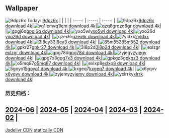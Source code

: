 ## Wallpaper
![9dpz6x](https://w.wallhaven.cc/full/9d/wallhaven-9dpz6x.jpg) Today: [9dpz6x](https://th.wallhaven.cc/small/9d/9dpz6x.jpg)
|      |      |      |
| :----: | :----: | :----: |
|![9dpz6x](https://th.wallhaven.cc/small/9d/9dpz6x.jpg)[9dpz6x download 4k](https://wallhaven.cc/w/9dpz6x)|![vq1lem](https://th.wallhaven.cc/small/vq/vq1lem.jpg)[vq1lem download 4k](https://wallhaven.cc/w/vq1lem)|![qzq6gr](https://th.wallhaven.cc/small/qz/qzq6gr.jpg)[qzq6gr download 4k](https://wallhaven.cc/w/qzq6gr)|
|![gpgj6q](https://th.wallhaven.cc/small/gp/gpgj6q.jpg)[gpgj6q download 4k](https://wallhaven.cc/w/gpgj6q)|![yxo5wl](https://th.wallhaven.cc/small/yx/yxo5wl.jpg)[yxo5wl download 4k](https://wallhaven.cc/w/yxo5wl)|![yxo26d](https://th.wallhaven.cc/small/yx/yxo26d.jpg)[yxo26d download 4k](https://wallhaven.cc/w/yxo26d)|
|![qzex6r](https://th.wallhaven.cc/small/qz/qzex6r.jpg)[qzex6r download 4k](https://wallhaven.cc/w/qzex6r)|![2yldxx](https://th.wallhaven.cc/small/2y/2yldxx.jpg)[2yldxx download 4k](https://wallhaven.cc/w/2yldxx)|![3l8ey3](https://th.wallhaven.cc/small/3l/3l8ey3.jpg)[3l8ey3 download 4k](https://wallhaven.cc/w/3l8ey3)|
|![85m552](https://th.wallhaven.cc/small/85/85m552.jpg)[85m552 download 4k](https://wallhaven.cc/w/85m552)|![gpkr27](https://th.wallhaven.cc/small/gp/gpkr27.jpg)[gpkr27 download 4k](https://wallhaven.cc/w/gpkr27)|![3l8p2d](https://th.wallhaven.cc/small/3l/3l8p2d.jpg)[3l8p2d download 4k](https://wallhaven.cc/w/3l8p2d)|
|![exlzgr](https://th.wallhaven.cc/small/ex/exlzgr.jpg)[exlzgr download 4k](https://wallhaven.cc/w/exlzgr)|![gpg78d](https://th.wallhaven.cc/small/gp/gpg78d.jpg)[gpg78d download 4k](https://wallhaven.cc/w/gpg78d)|![zyjegy](https://th.wallhaven.cc/small/zy/zyjegy.jpg)[zyjegy download 4k](https://wallhaven.cc/w/zyjegy)|
|![gpg7x3](https://th.wallhaven.cc/small/gp/gpg7x3.jpg)[gpg7x3 download 4k](https://wallhaven.cc/w/gpg7x3)|![gpkgz3](https://th.wallhaven.cc/small/gp/gpkgz3.jpg)[gpkgz3 download 4k](https://wallhaven.cc/w/gpkgz3)|![o5mq87](https://th.wallhaven.cc/small/o5/o5mq87.jpg)[o5mq87 download 4k](https://wallhaven.cc/w/o5mq87)|
|![exlxp8](https://th.wallhaven.cc/small/ex/exlxp8.jpg)[exlxp8 download 4k](https://wallhaven.cc/w/exlxp8)|![5goyo1](https://th.wallhaven.cc/small/5g/5goyo1.jpg)[5goyo1 download 4k](https://wallhaven.cc/w/5goyo1)|![kxgeq7](https://th.wallhaven.cc/small/kx/kxgeq7.jpg)[kxgeq7 download 4k](https://wallhaven.cc/w/kxgeq7)|
|![x6yqvv](https://th.wallhaven.cc/small/x6/x6yqvv.jpg)[x6yqvv download 4k](https://wallhaven.cc/w/x6yqvv)|![zyjemy](https://th.wallhaven.cc/small/zy/zyjemy.jpg)[zyjemy download 4k](https://wallhaven.cc/w/zyjemy)|![yxlrrk](https://th.wallhaven.cc/small/yx/yxlrrk.jpg)[yxlrrk download 4k](https://wallhaven.cc/w/yxlrrk)|

### 历史归档：
[2024-06](https://github.com/april-projects/april-wallpaper/tree/main/picture/2024-06/) | [2024-05](https://github.com/april-projects/april-wallpaper/tree/main/picture/2024-05/) | [2024-04](https://github.com/april-projects/april-wallpaper/tree/main/picture/2024-04/) | [2024-03](https://github.com/april-projects/april-wallpaper/tree/main/picture/2024-03/) | [2024-02](https://github.com/april-projects/april-wallpaper/tree/main/picture/2024-02/) | 
---
[Jsdelivr CDN](https://cdn.jsdelivr.net/gh/april-projects/april-wallpaper/api.json)
[statically CDN](https://cdn.statically.io/gh/april-projects/april-wallpaper/main/api.json)